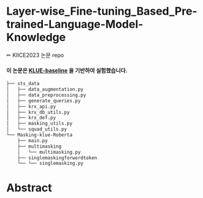 # Layer-wise_Fine-tuning_Based_Pre-trained-Language-Model-Knowledge
✏ KIICE2023 논문 repo

#### 이 논문은 [KLUE-baseline](https://github.com/KLUE-benchmark/KLUE-baseline) 을 기반하여 실험했습니다.

```bash
├── sts_data
│   ├── data_augmentation.py
│   ├── data_preprocessing.py
│   ├── generate_queries.py
│   ├── krx_api.py
│   ├── krx_db_utils.py
│   ├── krx_def.py
│   ├── masking_utils.py
│   └── squad_utils.py
└── Masking-klue-Roberta
    ├── main.py
    ├── multimasking
    │   └── multimasking.py
    ├── singlemaskingforwordtoken
    └── └── singlemasking.py
``` 

# Abstract
